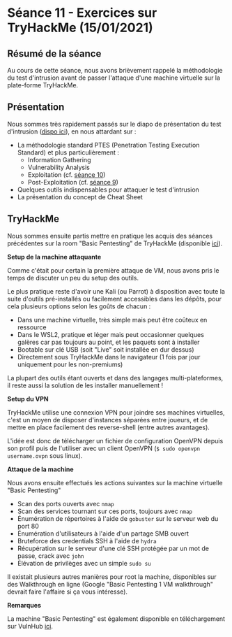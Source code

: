 # Séance 11 - Exercices sur TryHackMe (15/01/2021)

## Résumé de la séance

Au cours de cette séance, nous avons brièvement rappelé la méthodologie du test d'intrusion avant de passer l'attaque d'une machine virtuelle sur la plate-forme TryHackMe.

## Présentation

Nous sommes très rapidement passés sur le diapo de présentation du test d'intrusion ([dispo ici](https://docs.google.com/presentation/d/1S5Y8R5eJz3e_1dX639O5KEr1VdxCJ2Bn4gjLhS9p1cI/edit?usp=sharing)), en nous attardant sur :

- La méthodologie standard PTES  (Penetration Testing Execution Standard) et plus particulièrement :
  - Information Gathering
  - Vulnerability Analysis
  - Exploitation (cf. [séance 10](./seance-10.md))
  - Post-Exploitation (cf. [séance 9](./seance-9.md))
- Quelques outils indispensables pour attaquer le test d'intrusion
- La présentation du concept de Cheat Sheet

## TryHackMe

Nous sommes ensuite partis mettre en pratique les acquis des séances précédentes sur la room "Basic Pentesting" de TryHackMe (disponible [ici](https://tryhackme.com/room/basicpentestingjt)).

**Setup de la machine attaquante**

Comme c'était pour certain la première attaque de VM, nous avons pris le temps de discuter un peu du setup des outils.

Le plus pratique reste d'avoir une Kali (ou Parrot) à disposition avec toute la suite d'outils pré-installés ou facilement accessibles dans les dépôts, pour cela plusieurs options selon les goûts de chacun :

- Dans une machine virtuelle, très simple mais peut être coûteux en ressource
- Dans le WSL2, pratique et léger mais peut occasionner quelques galères car pas toujours au point, et les paquets sont à installer
- Bootable sur clé USB (soit "Live" soit installée en dur dessus)
- Directement sous TryHackMe dans le navigateur (1 fois par jour uniquement pour les non-premiums)

La plupart des outils étant ouverts et dans des langages multi-plateformes, il reste aussi la solution de les installer manuellement !

**Setup du VPN**

 TryHackMe utilise une connexion VPN pour joindre ses machines virtuelles, c'est un moyen de disposer d'instances séparées entre joueurs, et de mettre en place facilement des reverse-shell (entre autres avantages).

L'idée est donc de télécharger un fichier de configuration OpenVPN depuis son profil puis de l'utiliser avec un client OpenVPN (`$ sudo openvpn username.ovpn` sous linux).

**Attaque de la machine**

Nous avons ensuite effectués les actions suivantes sur la machine virtuelle "Basic Pentesting"

- Scan des ports ouverts avec `nmap`
- Scan des services tournant sur ces ports, toujours avec `nmap`
- Énumération de répertoires à l'aide de `gobuster` sur le serveur web du port 80
- Énumération d'utilisateurs à l'aide d'un partage SMB ouvert
- Bruteforce des credentials SSH à l'aide de `hydra`
- Récupération sur le serveur d'une clé SSH protégée par un mot de passe, crack avec `john`
- Élévation de privilèges avec un simple `sudo su`

Il existait plusieurs autres manières pour root la machine, disponibles sur des Walkthrough en ligne (Google "Basic Pentesting 1 VM walkthrough" devrait faire l'affaire si ça vous intéresse).

**Remarques**

La machine "Basic Pentesting" est également disponible en téléchargement sur VulnHub [ici](https://www.vulnhub.com/entry/basic-pentesting-1,216/).
